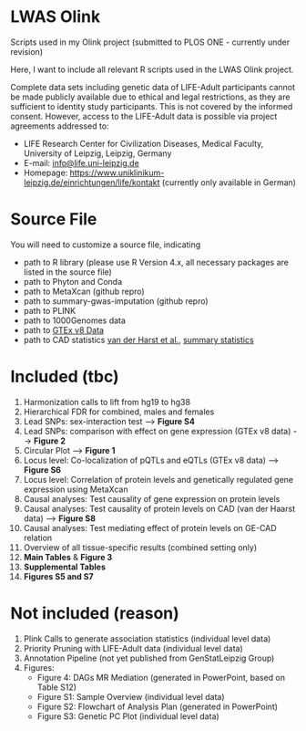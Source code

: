 # LWAS Olink

Scripts used in my Olink project (submitted to PLOS ONE - currently under revision)

Here, I want to include all relevant R scripts used in the LWAS Olink project.

Complete data sets including genetic data of LIFE-Adult participants cannot be made publicly available due to ethical and legal restrictions, as they are sufficient to identity study participants. This is not covered by the informed consent. However, access to the LIFE-Adult data is possible via project agreements addressed to:

-   LIFE Research Center for Civilization Diseases, Medical Faculty, University of Leipzig, Leipzig, Germany
-   E-mail: [info\@life.uni-leipzig.de](mailto:info@life.uni-leipzig.de)
-   Homepage: <https://www.uniklinikum-leipzig.de/einrichtungen/life/kontakt> (currently only available in German)

# Source File

You will need to customize a source file, indicating

-   path to R library (please use R Version 4.x, all necessary packages are listed in the source file)
-   path to Phyton and Conda
-   path to MetaXcan (github repro)
-   path to summary-gwas-imputation (github repro)
-   path to PLINK
-   path to 1000Genomes data
-   path to [GTEx v8 Data](https://gtexportal.org/home/protectedDataAccess)
-   path to CAD statistics [van der Harst et al.](https://www.ahajournals.org/doi/10.1161/CIRCRESAHA.117.312086?url_ver=Z39.88-2003&rfr_id=ori:rid:crossref.org&rfr_dat=cr_pub%20%200pubmed), [summary statistics](https://data.mendeley.com/datasets/gbbsrpx6bs/1)

# Included (tbc)

1) Harmonization calls to lift from hg19 to hg38 
2) Hierarchical FDR for combined, males and females 
3) Lead SNPs: sex-interaction test --> **Figure S4** 
4) Lead SNPs: comparison with effect on gene expression (GTEx v8 data) --> **Figure 2** 
5) Circular Plot --> **Figure 1** 
6) Locus level: Co-localization of pQTLs and eQTLs (GTEx v8 data) --> **Figure S6** 
7) Locus level: Correlation of protein levels and genetically regulated gene expression using MetaXcan 
8) Causal analyses: Test causality of gene expression on protein levels 
9) Causal analyses: Test causality of protein levels on CAD (van der Haarst data) --> **Figure S8** 
10) Causal analyses: Test mediating effect of protein levels on GE-CAD relation
11) Overview of all tissue-specific results (combined setting only)
12) **Main Tables** & **Figure 3**
13) **Supplemental Tables**
14) **Figures S5 and S7**

# Not included (reason)

1) Plink Calls to generate association statistics (individual level data) 
2) Priority Pruning with LIFE-Adult data (individual level data) 
3) Annotation Pipeline (not yet published from GenStatLeipzig Group) 
4) Figures: 
    * Figure 4: DAGs MR Mediation (generated in PowerPoint, based on Table S12) 
    * Figure S1: Sample Overview (individual level data) 
    * Figure S2: Flowchart of Analysis Plan (generated in PowerPoint) 
    * Figure S3: Genetic PC Plot (individual level data)
